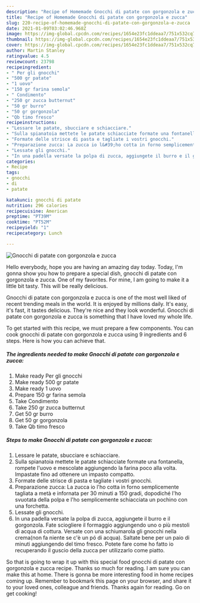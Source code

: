 ```yaml
---
description: "Recipe of Homemade Gnocchi di patate con gorgonzola e zucca"
title: "Recipe of Homemade Gnocchi di patate con gorgonzola e zucca"
slug: 220-recipe-of-homemade-gnocchi-di-patate-con-gorgonzola-e-zucca
date: 2021-01-09T03:02:46.968Z
image: https://img-global.cpcdn.com/recipes/1654e23fc1ddeaa7/751x532cq70/gnocchi-di-patate-con-gorgonzola-e-zucca-recipe-main-photo.jpg
thumbnail: https://img-global.cpcdn.com/recipes/1654e23fc1ddeaa7/751x532cq70/gnocchi-di-patate-con-gorgonzola-e-zucca-recipe-main-photo.jpg
cover: https://img-global.cpcdn.com/recipes/1654e23fc1ddeaa7/751x532cq70/gnocchi-di-patate-con-gorgonzola-e-zucca-recipe-main-photo.jpg
author: Martin Stanley
ratingvalue: 4.5
reviewcount: 23798
recipeingredient:
- " Per gli gnocchi"
- "500 gr patate"
- "1 uovo"
- "150 gr farina semola"
- " Condimento"
- "250 gr zucca butternut"
- "50 gr burro"
- "50 gr gorgonzola"
- "Qb timo fresco"
recipeinstructions:
- "Lessare le patate, sbucciare e schiacciare."
- "Sulla spianatoia mettete le patate schiacciate formate una fontanella, rompete l&#39;uovo e mescolate aggiungendo la farina poco alla volta. Impastate fino ad ottenere un impasto compatto."
- "Formate delle strisce di pasta e tagliate i vostri gnocchi."
- "Preparazione zucca: La zucca io l&#39;ho cotta in forno semplicemente tagliata a metà e infornata per 30 minuti a 150 gradi, dopodiché l&#39;ho svuotata della polpa e l&#39;ho semplicemente schiacciata un pochino con una forchetta."
- "Lessate gli gnocchi."
- "In una padella versate la polpa di zucca, aggiungete il burro e il gorgonzola. Fate sciogliere il formaggio aggiungendo uno o più mestoli di acqua di cottura. Versate con una schiumarola gli gnocchi nella crema(non fa niente se c&#39;è un pó di acqua). Saltate bene per un paio di minuti aggiungendo del timo fresco. Potete fare come ho fatto io recuperando il guscio della zucca per utilizzarlo come piatto."
categories:
- Recipe
tags:
- gnocchi
- di
- patate

katakunci: gnocchi di patate 
nutrition: 296 calories
recipecuisine: American
preptime: "PT39M"
cooktime: "PT52M"
recipeyield: "1"
recipecategory: Lunch

---
```



![Gnocchi di patate con gorgonzola e zucca](https://img-global.cpcdn.com/recipes/1654e23fc1ddeaa7/751x532cq70/gnocchi-di-patate-con-gorgonzola-e-zucca-recipe-main-photo.jpg)

Hello everybody, hope you are having an amazing day today. Today, I'm gonna show you how to prepare a special dish, gnocchi di patate con gorgonzola e zucca. One of my favorites. For mine, I am going to make it a little bit tasty. This will be really delicious.

Gnocchi di patate con gorgonzola e zucca is one of the most well liked of recent trending meals in the world. It is enjoyed by millions daily. It's easy, it's fast, it tastes delicious. They're nice and they look wonderful. Gnocchi di patate con gorgonzola e zucca is something that I have loved my whole life.




To get started with this recipe, we must prepare a few components. You can cook gnocchi di patate con gorgonzola e zucca using 9 ingredients and 6 steps. Here is how you can achieve that.

<!--inarticleads1-->

##### The ingredients needed to make Gnocchi di patate con gorgonzola e zucca:

1. Make ready  Per gli gnocchi
1. Make ready 500 gr patate
1. Make ready 1 uovo
1. Prepare 150 gr farina semola
1. Take  Condimento
1. Take 250 gr zucca butternut
1. Get 50 gr burro
1. Get 50 gr gorgonzola
1. Take Qb timo fresco




<!--inarticleads2-->

##### Steps to make Gnocchi di patate con gorgonzola e zucca:

1. Lessare le patate, sbucciare e schiacciare.
1. Sulla spianatoia mettete le patate schiacciate formate una fontanella, rompete l&#39;uovo e mescolate aggiungendo la farina poco alla volta. Impastate fino ad ottenere un impasto compatto.
1. Formate delle strisce di pasta e tagliate i vostri gnocchi.
1. Preparazione zucca: La zucca io l&#39;ho cotta in forno semplicemente tagliata a metà e infornata per 30 minuti a 150 gradi, dopodiché l&#39;ho svuotata della polpa e l&#39;ho semplicemente schiacciata un pochino con una forchetta.
1. Lessate gli gnocchi.
1. In una padella versate la polpa di zucca, aggiungete il burro e il gorgonzola. Fate sciogliere il formaggio aggiungendo uno o più mestoli di acqua di cottura. Versate con una schiumarola gli gnocchi nella crema(non fa niente se c&#39;è un pó di acqua). Saltate bene per un paio di minuti aggiungendo del timo fresco. Potete fare come ho fatto io recuperando il guscio della zucca per utilizzarlo come piatto.




So that is going to wrap it up with this special food gnocchi di patate con gorgonzola e zucca recipe. Thanks so much for reading. I am sure you can make this at home. There is gonna be more interesting food in home recipes coming up. Remember to bookmark this page on your browser, and share it to your loved ones, colleague and friends. Thanks again for reading. Go on get cooking!
